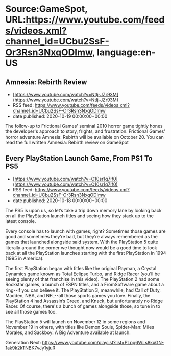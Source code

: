 # Source:GameSpot, URL:https://www.youtube.com/feeds/videos.xml?channel_id=UCbu2SsF-Or3Rsn3NxqODImw, language:en-US

## Amnesia: Rebirth Review
 - [https://www.youtube.com/watch?v=Ntlj-JZr93M](https://www.youtube.com/watch?v=Ntlj-JZr93M)
 - RSS feed: https://www.youtube.com/feeds/videos.xml?channel_id=UCbu2SsF-Or3Rsn3NxqODImw
 - date published: 2020-10-19 00:00:00+00:00

The follow-up to Frictional Games' seminal 2010 horror game tightly hones the developer's approach to story, frights, and frustration. Frictional Games' horror adventure Amnesia: Rebirth will be available on October 20. You can read the full written Amnesia: Rebirth review on GameSpot

## Every PlayStation Launch Game, From PS1 To PS5
 - [https://www.youtube.com/watch?v=O10sr1q7If0](https://www.youtube.com/watch?v=O10sr1q7If0)
 - RSS feed: https://www.youtube.com/feeds/videos.xml?channel_id=UCbu2SsF-Or3Rsn3NxqODImw
 - date published: 2020-10-18 00:00:00+00:00

The PS5 is upon us, so let’s take a trip down memory lane by looking back on all the PlayStation launch titles and seeing how they stack up to the latest console. 

Every console has to launch with games, right? Sometimes those games are good and sometimes they’re bad, but they’re always remembered as the games that launched alongside said system. With the PlayStation 5 quite literally around the corner we thought now would be a good time to look back at all the PlayStation launches starting with the first PlayStation in 1994 (1995 in America).

The first PlayStation  began with titles like the original Rayman, a Crystal Dynamics game known as Total Eclipse Turbo, and Ridge Racer (you’ll be seeing plenty of that franchise in this video). The PlayStation 2 had some Rockstar games, a bunch of ESPN titles, and a FromSoftware game about a ring--if you can believe it. The PlayStation 3, meanwhile, had Call of Duty, Madden, NBA, and NFL--all those sports games you love. Finally, the PlayStation 4 had Assassin’s Creed, and Knack, but unfortunately no Ridge Racer. Of course, there's a bunch of games alongside those, so tune in to see all those games too. 

The PlayStation 5 will launch on November 12 in some regions and November 19 in others, with titles like Demon Souls, Spider-Man: Miles Morales, and Sackboy: A Big Adventure available at launch.

Generation Next: https://www.youtube.com/playlist?list=PLpg6WLs8kxGN-1ak9k2kTNBK7vJy1yjuR

